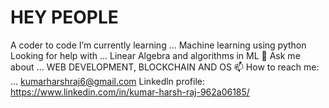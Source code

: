 # HEY PEOPLE 

A coder to code
I’m currently learning ... Machine learning using python 
Looking for help with ... Linear Algebra and algorithms in ML
💬 Ask me about ... WEB DEVELOPMENT, BLOCKCHAIN AND OS 
📫 How to reach me: ... kumarharshraj6@gmail.com
Linkedln profile: https://www.linkedin.com/in/kumar-harsh-raj-962a06185/
